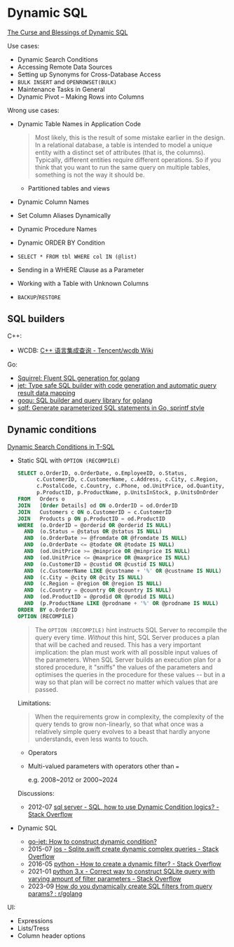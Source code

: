 # Dynamic SQL
[The Curse and Blessings of Dynamic SQL](https://www.sommarskog.se/dynamic_sql.html)

Use cases:
- Dynamic Search Conditions
- Accessing Remote Data Sources
- Setting up Synonyms for Cross-Database Access
- `BULK INSERT` and `OPENROWSET(BULK)`
- Maintenance Tasks in General
- Dynamic Pivot – Making Rows into Columns

Wrong use cases:
- Dynamic Table Names in Application Code

  > Most likely, this is the result of some mistake earlier in the design. In a relational database, a table is intended to model a unique entity with a distinct set of attributes (that is, the columns). Typically, different entities require different operations. So if you think that you want to run the same query on multiple tables, something is not the way it should be.

  - Partitioned tables and views

- Dynamic Column Names
- Set Column Aliases Dynamically
- Dynamic Procedure Names
- Dynamic ORDER BY Condition
- `SELECT * FROM tbl WHERE col IN (@list)`
- Sending in a WHERE Clause as a Parameter
- Working with a Table with Unknown Columns
- `BACKUP`/`RESTORE`

## SQL builders
C++:
- WCDB: [C++ 语言集成查询 - Tencent/wcdb Wiki](https://github.com/Tencent/wcdb/wiki/C++-%e8%af%ad%e8%a8%80%e9%9b%86%e6%88%90%e6%9f%a5%e8%af%a2)

Go:
- [Squirrel: Fluent SQL generation for golang](https://github.com/Masterminds/squirrel)
- [jet: Type safe SQL builder with code generation and automatic query result data mapping](https://github.com/go-jet/jet)
- [goqu: SQL builder and query library for golang](https://github.com/doug-martin/goqu)
- [sqlf: Generate parameterized SQL statements in Go, sprintf style](https://github.com/keegancsmith/sqlf)

## Dynamic conditions
[Dynamic Search Conditions in T-SQL](https://www.sommarskog.se/dyn-search.html)

- Static SQL with `OPTION (RECOMPILE)`

  ```sql
  SELECT o.OrderID, o.OrderDate, o.EmployeeID, o.Status,
        c.CustomerID, c.CustomerName, c.Address, c.City, c.Region,
        c.PostalCode, c.Country, c.Phone, od.UnitPrice, od.Quantity,
        p.ProductID, p.ProductName, p.UnitsInStock, p.UnitsOnOrder
  FROM   Orders o
  JOIN   [Order Details] od ON o.OrderID = od.OrderID
  JOIN   Customers c ON o.CustomerID = c.CustomerID
  JOIN   Products p ON p.ProductID = od.ProductID
  WHERE  (o.OrderID = @orderid OR @orderid IS NULL)
    AND  (o.Status = @status OR @status IS NULL)
    AND  (o.OrderDate >= @fromdate OR @fromdate IS NULL)
    AND  (o.OrderDate <= @todate OR @todate IS NULL)
    AND  (od.UnitPrice >= @minprice OR @minprice IS NULL)
    AND  (od.UnitPrice <= @maxprice OR @maxprice IS NULL)
    AND  (o.CustomerID = @custid OR @custid IS NULL)
    AND  (c.CustomerName LIKE @custname + '%' OR @custname IS NULL)
    AND  (c.City = @city OR @city IS NULL)
    AND  (c.Region = @region OR @region IS NULL)
    AND  (c.Country = @country OR @country IS NULL)
    AND  (od.ProductID = @prodid OR @prodid IS NULL)
    AND  (p.ProductName LIKE @prodname + '%' OR @prodname IS NULL)
  ORDER  BY o.OrderID
  OPTION (RECOMPILE)
  ```

  > The `OPTION (RECOMPILE)` hint instructs SQL Server to recompile the query every time. *Without* this hint, SQL Server produces a plan that will be cached and reused. This has a very important implication: the plan must work with all possible input values of the parameters. When SQL Server builds an execution plan for a stored procedure, it "sniffs" the values of the parameters and optimises the queries in the procedure for these values -- but in a way so that plan will be correct no matter which values that are passed.

  Limitations:
  > When the requirements grow in complexity, the complexity of the query tends to grow non-linearly, so that what once was a relatively simple query evolves to a beast that hardly anyone understands, even less wants to touch.
  - Operators
  - Multi-valued parameters with operators other than `=`

    e.g. 2008~2012 or 2000~2024

  Discussions:
  - 2012-07 [sql server - SQL, how to use Dynamic Condition logics? - Stack Overflow](https://stackoverflow.com/questions/11395580/sql-how-to-use-dynamic-condition-logics)

- Dynamic SQL

  - [go-jet: How to construct dynamic condition?](https://github.com/go-jet/jet/wiki/FAQ#how-to-construct-dynamic-condition)
  - 2015-07 [ios - Sqlite.swift create dynamic complex queries - Stack Overflow](https://stackoverflow.com/questions/31595212/sqlite-swift-create-dynamic-complex-queries)
  - 2016-05 [python - How to create a dynamic filter? - Stack Overflow](https://stackoverflow.com/questions/37336520/how-to-create-a-dynamic-filter)
  - 2021-01 [python 3.x - Correct way to construct SQLite query with varying amount of filter parameters - Stack Overflow](https://stackoverflow.com/questions/65910707/correct-way-to-construct-sqlite-query-with-varying-amount-of-filter-parameters)
  - 2023-09 [How do you dynamically create SQL filters from query params? : r/golang](https://www.reddit.com/r/golang/comments/16uepxw/how_do_you_dynamically_create_sql_filters_from/)

UI:
- Expressions
- Lists/Tress
- Column header options